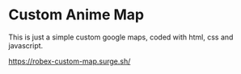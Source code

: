 # Custom Anime Map

This is just a simple custom google maps, coded with html, css and javascript.

https://robex-custom-map.surge.sh/
